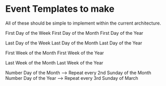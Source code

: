 # Event Templates to make
All of these should be simple to implement within the current architecture.

First Day of the Week
First Day of the Month
First Day of the Year

Last Day of the Week
Last Day of the Month
Last Day of the Year

First Week of the Month
First Week of the Year

Last Week of the Month
Last Week of the Year

Number Day of the Month --> Repeat every 2nd Sunday of the Month
Number Day of the Year --> Repeat every 3rd Sunday of March
